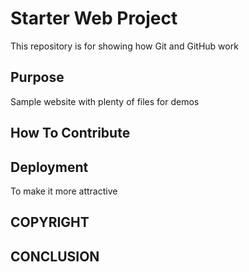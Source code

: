 # Starter Web Project

This repository is for showing how Git and GitHub work

## Purpose

Sample website with plenty of files for demos
 
## How To Contribute

## Deployment
To make it more attractive
## COPYRIGHT 

## CONCLUSION
